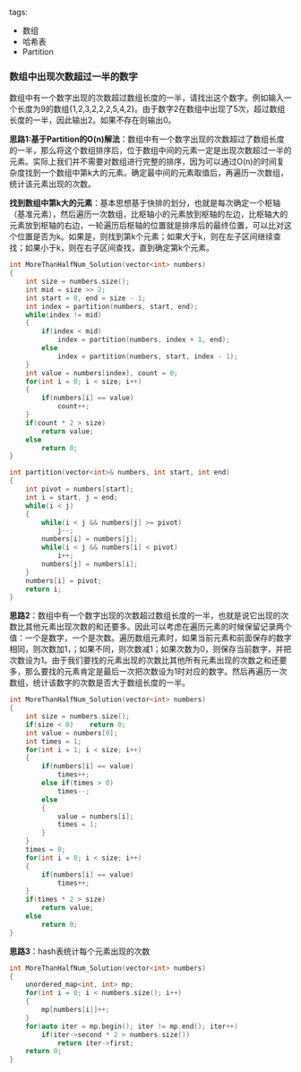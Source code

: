 tags:
- 数组
- 哈希表
- Partition

### 数组中出现次数超过一半的数字
数组中有一个数字出现的次数超过数组长度的一半，请找出这个数字。例如输入一个长度为9的数组{1,2,3,2,2,2,5,4,2}。由于数字2在数组中出现了5次，超过数组长度的一半，因此输出2。如果不存在则输出0。 

**思路1:基于Partition的O(n)解法**：数组中有一个数字出现的次数超过了数组长度的一半，那么将这个数组排序后，位于数组中间的元素一定是出现次数超过一半的元素。实际上我们并不需要对数组进行完整的排序，因为可以通过O(n)的时间复杂度找到一个数组中第k大的元素。确定最中间的元素取值后，再遍历一次数组，统计该元素出现的次数。


**找到数组中第k大的元素**：基本思想基于快排的划分，也就是每次确定一个枢轴（基准元素），然后遍历一次数组，比枢轴小的元素放到枢轴的左边，比枢轴大的元素放到枢轴的右边，一轮遍历后枢轴的位置就是排序后的最终位置，可以比对这个位置是否为k。如果是，则找到第k个元素；如果大于k，则在左子区间继续查找；如果小于k，则在右子区间查找，直到确定第k个元素。

```cpp
int MoreThanHalfNum_Solution(vector<int> numbers) 
{
    int size = numbers.size();
    int mid = size >> 2;
    int start = 0, end = size - 1;
    int index = partition(numbers, start, end);
    while(index != mid)
    {
        if(index < mid)
            index = partition(numbers, index + 1, end);
        else
            index = partition(numbers, start, index - 1);
    }
    int value = numbers[index], count = 0;
    for(int i = 0; i < size; i++)
    {
        if(numbers[i] == value)
            count++;
    }
    if(count * 2 > size)
        return value;
    else
        return 0;
}

int partition(vector<int>& numbers, int start, int end)
{
    int pivot = numbers[start];
    int i = start, j = end;
    while(i < j)
    {
        while(i < j && numbers[j] >= pivot)
            j--;
        numbers[i] = numbers[j];
        while(i < j && numbers[i] < pivot)
            i++;
        numbers[j] = numbers[i];
    }
    numbers[i] = pivot;
    return i;
}
```

**思路2**：数组中有一个数字出现的次数超过数组长度的一半，也就是说它出现的次数比其他元素出现次数的和还要多。因此可以考虑在遍历元素的时候保留记录两个值：一个是数字，一个是次数。遍历数组元素时，如果当前元素和前面保存的数字相同，则次数加1，；如果不同，则次数减1；如果次数为0，则保存当前数字，并把次数设为1。由于我们要找的元素出现的次数比其他所有元素出现的次数之和还要多，那么要找的元素肯定是最后一次把次数设为1时对应的数字。然后再遍历一次数组，统计该数字的次数是否大于数组长度的一半。
```cpp
int MoreThanHalfNum_Solution(vector<int> numbers) 
{
    int size = numbers.size();
    if(size < 0)    return 0;
    int value = numbers[0];
    int times = 1;
    for(int i = 1; i < size; i++)
    {
        if(numbers[i] == value)
            times++;
        else if(times > 0)
            times--;
        else
        {
            value = numbers[i];
            times = 1;
        }
    }
    times = 0;
    for(int i = 0; i < size; i++)
    {
        if(numbers[i] == value)
            times++;
    }
    if(times * 2 > size)
        return value;
    else
        return 0;
}
```

**思路3**：hash表统计每个元素出现的次数
```cpp
int MoreThanHalfNum_Solution(vector<int> numbers) 
{
    unordered_map<int, int> mp;
    for(int i = 0; i < numbers.size(); i++)
    {
        mp[numbers[i]]++;
    }
    for(auto iter = mp.begin(); iter != mp.end(); iter++)
        if(iter->second * 2 > numbers.size())
            return iter->first;
    return 0;
}
```


